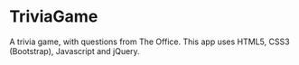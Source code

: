 # TriviaGame

A trivia game, with questions from The Office. This app uses HTML5, CSS3 (Bootstrap), Javascript and jQuery. 
